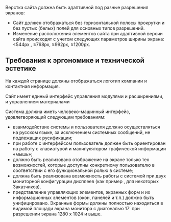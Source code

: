 
Верстка сайта должна быть адаптивной под разные разрешения экранов:
* Сайт должен отображаться без горизонтальной полосы прокрутки и без пустых (белых) полей для основных типов разрешений.
* Изменение расположения элементов сайта при адаптивной версии сайта происходят с учетом следующих параметров ширины экрана: <544px ,  ≥768px, ≥992px, ≥1200px.


## Требования к эргономике и технической эстетике
На каждой странице должны отображаться логотип компании и контактная информация.

Сайт имеет единый интерфейс управления модулями и расширениями, и управлением материалами

Система должна иметь человеко-машинный интерфейс, удовлетворяющий следующим требованиям:
* взаимодействие системы и пользователя должно осуществляться на русском языке, за исключением системных сообщений, не подлежащих русификации;
* при работе с интерфейсом пользователь должен быть ориентирован на работу с клавиатурой и манипулятором графической информации «мышь»;
* должно быть реализовано отображение на экране только тех возможностей, которые доступны конкретному пользователю в соответствии с его функциональной ролью в системе;
* должна быть реализована возможность работы с системой при двух мониторной конфигурации дисплеев (как пример , для некоторых Заказчиков).
* представление управляющих элементов, экранных форм и их информационных элементов (окон, панелей и т.п.) должно быть унифицировано. Экранные формы должны полностью находиться в видимой площади экрана монитора с диагональю 17’ при разрешении экрана 1280 х 1024 и выше.
